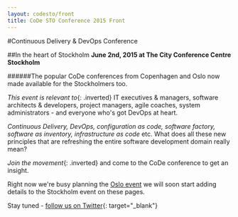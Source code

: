 ```yaml
---
layout: codesto/front
title: CoDe STO Conference 2015 Front
---
```


#Continuous Delivery & DevOps Conference

##In the heart of Stockholm
__June 2nd, 2015 at The City Conference Centre Stockholm__

######The popular CoDe conferences from Copenhagen and Oslo now made available for the Stockholmers too.

_This event is relevant to_{: .inverted} IT executives & managers, software architects & developers, project managers, agile coaches, system administrators - and everyone who's got DevOps at heart.

_Continuous Delivery, DevOps, configuration as code, software factory, software as inventory, infrastructure as code_ etc.  What does all these new principles that are refreshing the entire software development domain really mean?

_Join the movement_{: .inverted} and come to the CoDe conference to get an insight.

Right now we're busy planning the [Oslo event](http://www.code-conf.com/osl15) we will soon start adding details to the Stockholm event on these pages.

Stay tuned - [follow us on Twitter](http://www.twitter.com/codesthlm/){: target="_blank"}
